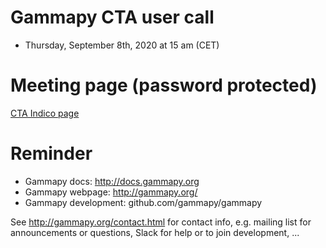 # Gammapy CTA user call

* Thursday, September 8th, 2020 at 15 am (CET)

# Meeting page (password protected)
[CTA Indico page ](https://indico.cta-observatory.org/event/3005/)

# Reminder

* Gammapy docs: http://docs.gammapy.org
* Gammapy webpage: http://gammapy.org/
* Gammapy development: github.com/gammapy/gammapy

See http://gammapy.org/contact.html for contact info, e.g. mailing list
for announcements or questions, Slack for help or to join development, ...
